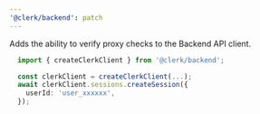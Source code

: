 ```yaml
---
'@clerk/backend': patch
---
```


Adds the ability to verify proxy checks to the Backend API client.

```ts
  import { createClerkClient } from '@clerk/backend';

  const clerkClient = createClerkClient(...);
  await clerkClient.sessions.createSession({
    userId: 'user_xxxxxx',
  });
```